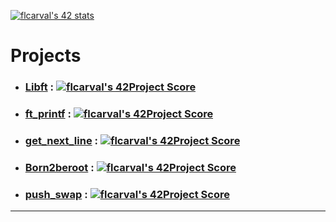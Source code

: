 [![flcarval's 42 stats](https://badge42.herokuapp.com/api/stats/flcarval?privacyName=true&darkmode=true)](https://github.com/JaeSeoKim/badge42)

# Projects
* ### [Libft] : [![flcarval's 42Project Score](https://badge42.herokuapp.com/api/project/flcarval/Libft)](https://github.com/JaeSeoKim/badge42)
* ### [ft_printf] : [![flcarval's 42Project Score](https://badge42.herokuapp.com/api/project/flcarval/ft_printf)](https://github.com/JaeSeoKim/badge42)
* ### [get_next_line] : [![flcarval's 42Project Score](https://badge42.herokuapp.com/api/project/flcarval/get_next_line)](https://github.com/JaeSeoKim/badge42)
* ### [Born2beroot](./born2beroot/) : [![flcarval's 42Project Score](https://badge42.herokuapp.com/api/project/flcarval/Born2beroot)](https://github.com/JaeSeoKim/badge42)
* ### [push_swap] : [![flcarval's 42Project Score](https://badge42.herokuapp.com/api/project/flcarval/push_swap)](https://github.com/JaeSeoKim/badge42)












------------------------------------------------------
[Libft]:https://github.com/chozeur/Libft
[ft_printf]:https://github.com/chozeur/ft_printf
[get_next_line]:https://github.com/chozeur/get_next_line
[push_swap]:https://github.com/chozeur/push-swap

